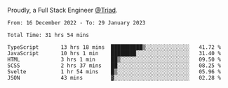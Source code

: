 Proudly, a Full Stack Engineer [@Triad](https://github.com/Triad-Behavioral-Health).
<!--START_SECTION:waka-->

```text
From: 16 December 2022 - To: 29 January 2023

Total Time: 31 hrs 54 mins

TypeScript       13 hrs 18 mins  ██████████▒░░░░░░░░░░░░░░   41.72 %
JavaScript       10 hrs 1 min    ████████░░░░░░░░░░░░░░░░░   31.40 %
HTML             3 hrs 1 min     ██▒░░░░░░░░░░░░░░░░░░░░░░   09.50 %
SCSS             2 hrs 37 mins   ██░░░░░░░░░░░░░░░░░░░░░░░   08.25 %
Svelte           1 hr 54 mins    █▒░░░░░░░░░░░░░░░░░░░░░░░   05.96 %
JSON             43 mins         ▓░░░░░░░░░░░░░░░░░░░░░░░░   02.28 %
```

<!--END_SECTION:waka-->
